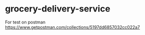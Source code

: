 # grocery-delivery-service
For test on postman
https://www.getpostman.com/collections/5197dd6857032cc022a7
